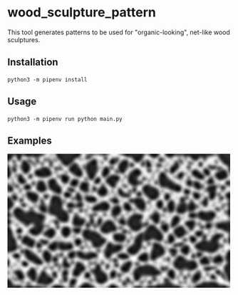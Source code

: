 # wood_sculpture_pattern

This tool generates patterns to be used for "organic-looking", net-like wood sculptures.

## Installation

```
python3 -m pipenv install
```

## Usage

```
python3 -m pipenv run python main.py
```

## Examples

<img src="./example.png">
